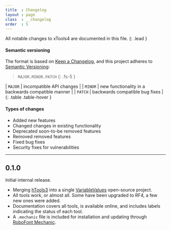 ```yaml
---
title  : Changelog
layout : page
class  : __changelog
order  : 5
---
```


All notable changes to xTools4 are documented in this file.
{: .lead }

#### Semantic versioning

The format is based on [Keep a Changelog](http://keepachangelog.com/en/1.0.0/), and this project adheres to [Semantic Versioning](http://semver.org/spec/v2.0.0.html):

> `MAJOR.MINOR.PATCH`
{: .fs-5 }

| `MAJOR` | incompatible API changes                           |
| `MINOR` | new functionality in a backwards compatible manner |
| `PATCH` | backwards compatible bug fixes                     |
{: .table .table-hover }

<!-- Additional labels for pre-release and build as extensions to the `MAJOR.MINOR.PATCH` format. -->

#### Types of changes

- <span class='badge rounded-0'>Added</span> new features
- <span class='badge rounded-0'>Changed</span> changes in existing functionality
- <span class='badge rounded-0'>Deprecated</span> soon-to-be removed features
- <span class='badge rounded-0'>Removed</span> removed features
- <span class='badge rounded-0'>Fixed</span> bug fixes
- <span class='badge rounded-0'>Security</span> fixes for vulnerabilities

- - -

0.1.0
-----

Initial internal release.

- Merging [hTools3] into a single [VariableValues] open-source project.
- All tools work, or almost all. Some have been upgraded to RF4, a few new ones were added.
- Documentation covers all tools, is available online, and includes labels indicating the status of each tool.
- A `.mechanic` file is included for installation and updating through [RoboFont Mechanic].

[hTools3]: #
[VariableValues]: #
[RoboFont Mechanic]: #
